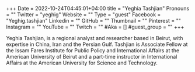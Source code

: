 +++
Date = 2022-10-24T04:45:01+04:00
title = "Yeghia Tashjian"
Pronouns = ""
Twitter = "yeghig"
Website = ""
Type = "guest"
Facebook = "Yeghig.tashjian"
Linkedin = ""
GitHub = ""
Thumbnail = ""
Pinterest = ""
Instagram = ""
YouTube = ""
Twitch = ""
#Aka = []
#guest_group = ""
+++

Yeghia Tashjian, is a regional analyst and researcher based in Beirut, with expertise in China, Iran and the Persian Gulf. Tashjian is Associate Fellow at the Issam Fares Institute for Public Policy and International Affairs at the American University of Beirut and a part-time instructor in International Affairs at the American University for Science and Technology.
